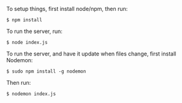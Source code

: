 To setup things, first install node/npm, then run:

`$ npm install`

To run the server, run:

`$ node index.js`

To run the server, and have it update when files change, first install Nodemon:

`$ sudo npm install -g nodemon`

Then run:

`$ nodemon index.js`